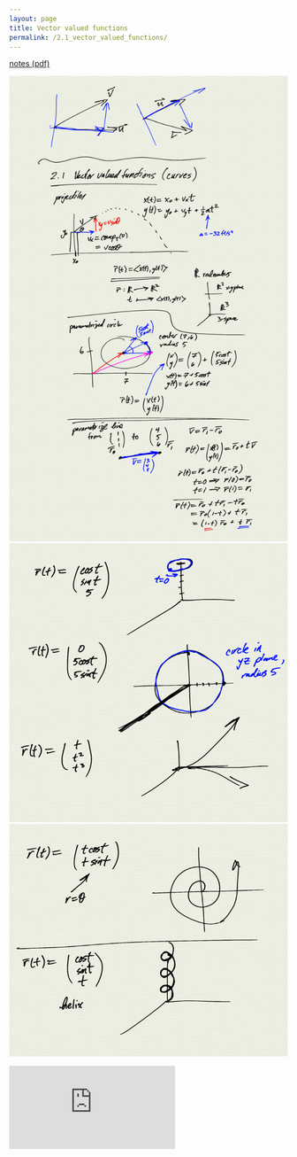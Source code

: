 ```yaml
---
layout: page
title: Vector valued functions
permalink: /2.1_vector_valued_functions/
---
```


[notes (pdf)](MultiV_2.1_VectorValuedFunctions.pdf)

![](0.png)
![](1.png)
![](2.png)

<iframe class="video" src="https://www.youtube.com/embed/EJK5aTm_p6s" title="YouTube video player" frameborder="0" allow="accelerometer; autoplay; clipboard-write; encrypted-media; gyroscope; picture-in-picture" allowfullscreen></iframe>

